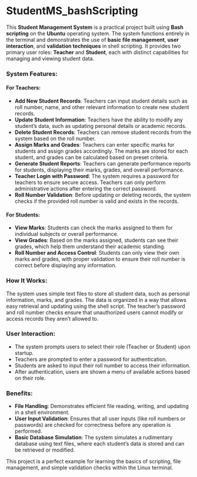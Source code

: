 # StudentMS_bashScripting 

This **Student Management System** is a practical project built using **Bash scripting** on the **Ubuntu** operating system. The system functions entirely in the terminal and demonstrates the use of **basic file management**, **user interaction**, and **validation techniques** in shell scripting. It provides two primary user roles: **Teacher** and **Student**, each with distinct capabilities for managing and viewing student data.

### System Features:

#### **For Teachers:**
- **Add New Student Records**: Teachers can input student details such as roll number, name, and other relevant information to create new student records.
- **Update Student Information**: Teachers have the ability to modify any student’s data, such as updating personal details or academic records.
- **Delete Student Records**: Teachers can remove student records from the system based on the roll number.
- **Assign Marks and Grades**: Teachers can enter specific marks for students and assign grades accordingly. The marks are stored for each student, and grades can be calculated based on preset criteria.
- **Generate Student Reports**: Teachers can generate performance reports for students, displaying their marks, grades, and overall performance.
- **Teacher Login with Password**: The system requires a password for teachers to ensure secure access. Teachers can only perform administrative actions after entering the correct password.
- **Roll Number Validation**: Before updating or deleting records, the system checks if the provided roll number is valid and exists in the records.

#### **For Students:**
- **View Marks**: Students can check the marks assigned to them for individual subjects or overall performance.
- **View Grades**: Based on the marks assigned, students can see their grades, which help them understand their academic standing.
- **Roll Number and Access Control**: Students can only view their own marks and grades, with proper validation to ensure their roll number is correct before displaying any information.

### How It Works:
The system uses simple text files to store all student data, such as personal information, marks, and grades. The data is organized in a way that allows easy retrieval and updating using the shell script. The teacher’s password and roll number checks ensure that unauthorized users cannot modify or access records they aren’t allowed to.

### User Interaction:
- The system prompts users to select their role (Teacher or Student) upon startup.
- Teachers are prompted to enter a password for authentication.
- Students are asked to input their roll number to access their information.
- After authentication, users are shown a menu of available actions based on their role.

### Benefits:
- **File Handling**: Demonstrates efficient file reading, writing, and updating in a shell environment.
- **User Input Validation**: Ensures that all user inputs (like roll numbers or passwords) are checked for correctness before any operation is performed.
- **Basic Database Simulation**: The system simulates a rudimentary database using text files, where each student’s data is stored and can be retrieved or modified.

This project is a perfect example for learning the basics of scripting, file management, and simple validation checks within the Linux terminal.

